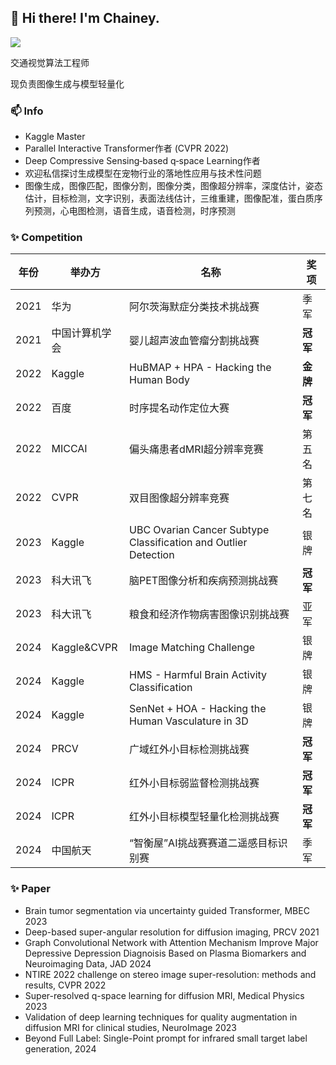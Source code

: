 
## 👋 Hi there! I'm Chainey.

[![](https://github-readme-stats.vercel.app/api?username=chaineypung&show_icons=true&theme=onedark)](https://github.com/anuraghazra/github-readme-stats)

交通视觉算法工程师

现负责图像生成与模型轻量化

### 📫 Info
* Kaggle Master
* Parallel Interactive Transformer作者 (CVPR 2022)
* Deep Compressive Sensing‐based q‐space Learning作者
* 欢迎私信探讨生成模型在宠物行业的落地性应用与技术性问题
* 图像生成，图像匹配，图像分割，图像分类，图像超分辨率，深度估计，姿态估计，目标检测，文字识别，表面法线估计，三维重建，图像配准，蛋白质序列预测，心电图检测，语音生成，语音检测，时序预测

  
### ✨ Competition
|  年份  |  举办方  |  名称  |  奖项  |
| ---- | ---- | ---- | ---- | 
| 2021 | 华为 | 阿尔茨海默症分类技术挑战赛 | 季军 |
| 2021 | 中国计算机学会 | 婴儿超声波血管瘤分割挑战赛 | **冠军** |
| 2022 | Kaggle | HuBMAP + HPA - Hacking the Human Body | **金牌** |
| 2022 | 百度 | 时序提名动作定位大赛 | **冠军** |
| 2022 | MICCAI | 偏头痛患者dMRI超分辨率竞赛 | 第五名 |
| 2022 | CVPR | 双目图像超分辨率竞赛 | 第七名 |
| 2023 | Kaggle | UBC Ovarian Cancer Subtype Classification and Outlier Detection | 银牌 |
| 2023 | 科大讯飞 | 脑PET图像分析和疾病预测挑战赛 | **冠军** |
| 2023 | 科大讯飞 | 粮食和经济作物病害图像识别挑战赛 | 亚军 |
| 2024 | Kaggle&CVPR | Image Matching Challenge | 银牌 |
| 2024 | Kaggle | HMS - Harmful Brain Activity Classification | 银牌 |
| 2024 | Kaggle | SenNet + HOA - Hacking the Human Vasculature in 3D | 银牌 |
| 2024 | PRCV | 广域红外小目标检测挑战赛 | **冠军** |
| 2024 | ICPR | 红外小目标弱监督检测挑战赛 | **冠军** |
| 2024 | ICPR | 红外小目标模型轻量化检测挑战赛 | **冠军** |
| 2024 | 中国航天 | “智衡屋”AI挑战赛赛道二遥感目标识别赛 | 季军 |

### ✨ Paper
* Brain tumor segmentation via uncertainty guided Transformer, MBEC 2023
* Deep-based super-angular resolution for diffusion imaging, PRCV 2021
* Graph Convolutional Network with Attention Mechanism Improve Major Depressive Depression Diagnoisis Based on Plasma Biomarkers and Neuroimaging Data, JAD 2024
* NTIRE 2022 challenge on stereo image super-resolution: methods and results, CVPR 2022 
* Super-resolved q-space learning for diffusion MRI, Medical Physics 2023
* Validation of deep learning techniques for quality augmentation in diffusion MRI for clinical studies, NeuroImage 2023
* Beyond Full Label: Single-Point prompt for infrared small target label generation, 2024


